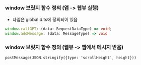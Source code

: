 ### window 브릿지 함수 정의 (앱 -> 웹뷰 실행)

- 타입은 global.d.ts에 정의되어 있음

```typescript
window.callGPT: (data: RequestDataType) => void;
window.addMessage: (data: MessageType) => void
```

### window 브릿지 함수 정의 (웹뷰 -> 앱에서 메시지 받음)

```
postMessage(JSON.stringify({type: 'scrollHeight', height}))
```